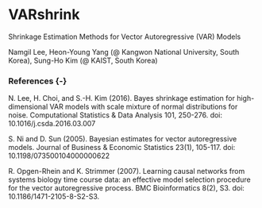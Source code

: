 # VARshrink
Shrinkage Estimation Methods for Vector Autoregressive (VAR) Models 

Namgil Lee, Heon-Young Yang (@ Kangwon National University, South Korea), Sung-Ho Kim (@ KAIST, South Korea)

### References {-}

N. Lee, H. Choi, and S.-H. Kim (2016). Bayes shrinkage estimation for high-dimensional VAR models with scale mixture of normal distributions for noise. Computational Statistics & Data Analysis 101, 250-276. doi: 10.1016/j.csda.2016.03.007

S. Ni and D. Sun (2005). Bayesian estimates for vector autoregressive models. Journal of Business & Economic Statistics 23(1), 105-117. doi: 10.1198/073500104000000622

R. Opgen-Rhein and K. Strimmer (2007). Learning causal networks from systems biology time
course data: an effective model selection procedure for the vector autoregressive process.
BMC Bioinformatics 8(2), S3. doi: 10.1186/1471-2105-8-S2-S3.

